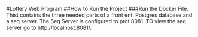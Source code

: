 #Lottery Web Program
##How to Run the Project
###Run the Docker File. Thist contains the three needed parts of a front ent. Postgres database and a seq server.
The Seq Server is configured to prot 8081. TO view the seq server go to http://localhost:8081/.
